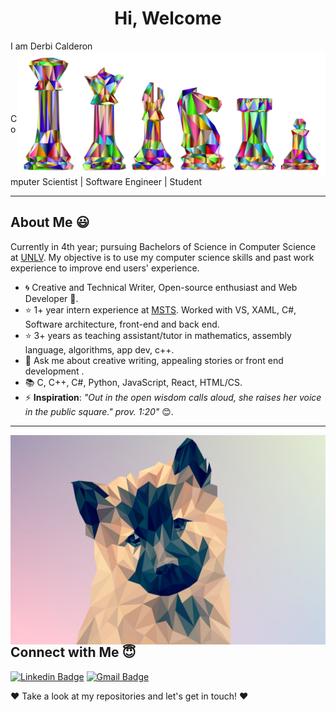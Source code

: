 <h1 align="center"> Hi, Welcome </h1>


I am Derbi Calderon 
<img  height="200" src="chess-2952457.svg" alt="cool" align="right"> 

<br>
<br>
<br>
<br>
<br>
Computer Scientist | Software Engineer | Student

---------------------------------------------------------------------------------------------------------------------------------------------------------------------------------



## About Me :smiley:

Currently in 4th year; pursuing Bachelors of Science in Computer Science at [UNLV](https://www.unlv.edu/degree/bs-computer-science). My objective is to use my computer science skills and past work experience to improve end users' experience. 

- :cyclone: Creative and Technical Writer, Open-source enthusiast and Web Developer 🤠.
- :star: 1+ year intern experience at [MSTS](https://www.nnss.gov/). Worked with VS, XAML, C#, Software architecture, front-end and back end.
- :star: 3+ years as teaching assistant/tutor in mathematics, assembly language, algorithms, app dev, c++. 
- 💬 Ask me about creative writing, appealing stories or front end development .
- :books: C, C++, C#, Python, JavaScript, React, HTML/CS. 
- ⚡ **Inspiration**: *"Out in the open wisdom calls aloud, she raises her voice in the public square." prov. 1:20"* 😊.




---------------------------------------------------------------------------------------------------------------------------------------------------------------------------------
<img src="poly-3275592_1920.jpg" align="right">

##  Connect with Me 😇

[![Linkedin Badge](https://img.shields.io/badge/linkedin-%230077B5.svg?&style=for-the-badge&logo=linkedin&logoColor=white)](https://www.linkedin.com/in/derbi-calderon-42bb43135/)  [![Gmail Badge](https://img.shields.io/badge/gmail-D14836?&style=for-the-badge&logo=gmail&logoColor=white)](mailto:derbi.e.calderon@gmail.com@gmail.com)   



:heart: Take a look at my repositories and let's get in touch! :heart:
